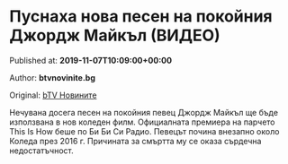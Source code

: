 
# Пуснаха нова песен на покойния Джордж Майкъл (ВИДЕО)

Published at: **2019-11-07T10:09:00+00:00**

Author: **btvnovinite.bg**

Original: [bTV Новините](https://btvnovinite.bg/lifestyle/liubopitno/pusnaha-nova-pesen-na-pokojnija-dzhordzh-majkal-video.html)

Нечувана досега песен на покойния певец Джордж Майкъл ще бъде използвана в нов коледен филм. Официалната премиера на парчето This Is How беше по Би Би Си Радио.
Певецът почина внезапно около Коледа през 2016 г. Причината за смъртта му се оказа сърдечна недостатъчност.

